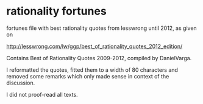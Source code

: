 rationality fortunes
====================

fortunes file with best rationality quotes from lesswrong until 2012,
as given on

http://lesswrong.com/lw/ggp/best_of_rationality_quotes_2012_edition/

Contains Best of Rationality Quotes 2009-2012,
compiled by DanielVarga.

I reformatted the quotes, fitted them to a width of 80 characters
and removed some remarks which only made sense in context
of the discussion.

I did not proof-read all texts.
